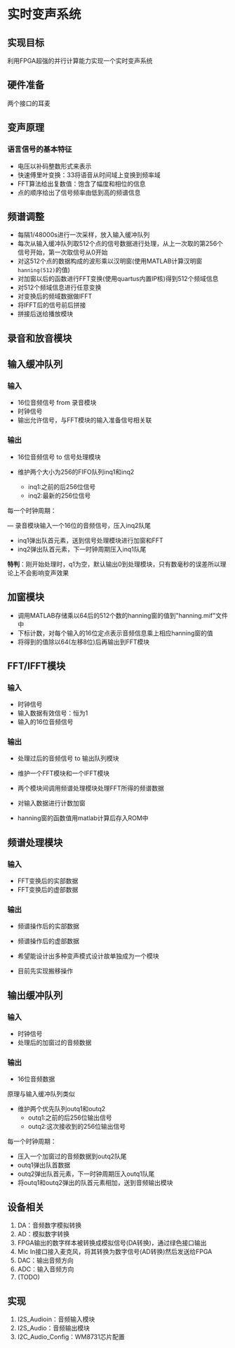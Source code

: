 # 实时变声系统

## 实现目标

利用FPGA超强的并行计算能力实现一个实时变声系统

## 硬件准备

两个接口的耳麦

## 变声原理

### 语言信号的基本特征

- 电压以补码整数形式来表示
- 快速傅里叶变换：33将语音从时间域上变换到频率域
- FFT算法给出复数值：饱含了幅度和相位的信息
- 点的顺序给出了信号频率由低到高的频谱信息

## 频谱调整

- 每隔1/48000s进行一次采样，放入输入缓冲队列
- 每次从输入缓冲队列取512个点的信号数据进行处理，从上一次取的第256个信号开始，第一次取信号从0开始
- 对这512个点的数据构成的波形乘以汉明窗(使用MATLAB计算汉明窗`hanning(512)`的值)
- 对加窗以后的函数进行FFT变换(使用quartus内置IP核)得到512个频域信息
- 对512个频域信息进行任意变换
- 对变换后的频域数据做IFFT
- 将IFFT后的信号前后拼接
- 拼接后送给播放模块

## 录音和放音模块

## 输入缓冲队列

### 输入 

- 16位音频信号 from 录音模块
- 时钟信号
- 输出允许信号，与FFT模块的输入准备信号相关联

### 输出

- 16位音频信号 to 信号处理模块

- 维护两个大小为256的FIFO队列inq1和inq2
  - inq1:之前的后256位信号
  - inq2:最新的256位信号

每一个时钟周期：

— 录音模块输入一个16位的音频信号，压入inq2队尾
- inq1弹出队首元素，送到信号处理模块进行加窗和FFT
- inq2弹出队首元素，下一时钟周期压入inq1队尾

**特判**：刚开始处理时，q1为空，默认输出0到处理模块，只有数毫秒的误差所以理论上不会影响变声效果

## 加窗模块

- 调用MATLAB存储乘以64后的512个数的hanning窗的值到"hanning.mif"文件中
- 下标计数，对每个输入的16位定点表示音频信息乘上相应hanning窗的值
- 将得到的值除以64(左移8位)后再输出到FFT模块

## FFT/IFFT模块

### 输入

- 时钟信号
- 输入数据有效信号：恒为1
- 输入的16位音频信号

### 输出

- 处理过后的音频信号 to 输出队列模块

- 维护一个FFT模块和一个IFFT模块
- 两个模块间调用频谱处理模块处理FFT所得的频谱数据
- 对输入数据进行计数加窗
- hanning窗的函数值用matlab计算后存入ROM中


## 频谱处理模块

### 输入

- FFT变换后的实部数据
- FFT变换后的虚部数据

### 输出

- 频谱操作后的实部数据
- 频谱操作后的虚部数据

- 希望能设计出多种变声模式设计故单独成为一个模块
- 目前先实现搬移操作

## 输出缓冲队列

### 输入

- 时钟信号
- 处理后的加窗过的音频数据

### 输出

- 16位音频数据

原理与输入缓冲队列类似

- 维护两个优先队列outq1和outq2
  - outq1:之前的后256位输出信号
  - outq2:这次接收到的256位输出信号

每一个时钟周期：

- 压入一个加窗过的音频数据到outq2队尾
- outq1弹出队首数据
- outq2弹出队首元素，下一时钟周期压入outq1队尾
- 将outq1和outq2弹出的队首元素相加，送到音频输出模块


## 设备相关

1. DA：音频数字模拟转换
2. AD：模拟数字转换
3. FPGA输出的数字样本被转换成模拟信号(DA转换)，通过绿色接口输出
4. Mic In接口接入麦克风，将其转换为数字信号(AD转换)然后发送给FPGA
5. DAC：输出音频方向
6. ADC：输入音频方向
7. (TODO)

## 实现

1. I2S_Audioin：音频输入模块
2. I2S_Audio：音频输出模块
3. I2C_Audio_Config：WM8731芯片配置